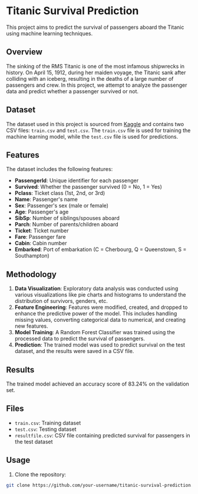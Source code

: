 # Titanic Survival Prediction

This project aims to predict the survival of passengers aboard the Titanic using machine learning techniques.

## Overview

The sinking of the RMS Titanic is one of the most infamous shipwrecks in history. On April 15, 1912, during her maiden voyage, the Titanic sank after colliding with an iceberg, resulting in the deaths of a large number of passengers and crew. In this project, we attempt to analyze the passenger data and predict whether a passenger survived or not.

## Dataset

The dataset used in this project is sourced from [Kaggle](https://www.kaggle.com/c/titanic/data) and contains two CSV files: `train.csv` and `test.csv`. The `train.csv` file is used for training the machine learning model, while the `test.csv` file is used for predictions.

## Features

The dataset includes the following features:

- **PassengerId**: Unique identifier for each passenger
- **Survived**: Whether the passenger survived (0 = No, 1 = Yes)
- **Pclass**: Ticket class (1st, 2nd, or 3rd)
- **Name**: Passenger's name
- **Sex**: Passenger's sex (male or female)
- **Age**: Passenger's age
- **SibSp**: Number of siblings/spouses aboard
- **Parch**: Number of parents/children aboard
- **Ticket**: Ticket number
- **Fare**: Passenger fare
- **Cabin**: Cabin number
- **Embarked**: Port of embarkation (C = Cherbourg, Q = Queenstown, S = Southampton)

## Methodology

1. **Data Visualization**: Exploratory data analysis was conducted using various visualizations like pie charts and histograms to understand the distribution of survivors, genders, etc.
2. **Feature Engineering**: Features were modified, created, and dropped to enhance the predictive power of the model. This includes handling missing values, converting categorical data to numerical, and creating new features.
3. **Model Training**: A Random Forest Classifier was trained using the processed data to predict the survival of passengers.
4. **Prediction**: The trained model was used to predict survival on the test dataset, and the results were saved in a CSV file.

## Results

The trained model achieved an accuracy score of 83.24% on the validation set.

## Files

- `train.csv`: Training dataset
- `test.csv`: Testing dataset
- `resultfile.csv`: CSV file containing predicted survival for passengers in the test dataset

## Usage

1. Clone the repository:

```bash
git clone https://github.com/your-username/titanic-survival-prediction.git
